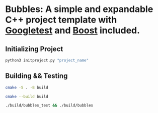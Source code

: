 # Bubbles: A simple and expandable C++ project template with [Googletest](https://github.com/google/googletest) and [Boost](https://www.boost.org/) included.

## Initializing Project

```bash
python3 initproject.py "project_name"
```

## Building && Testing

```bash
cmake -S . -B build

cmake --build build

./build/bubbles_test && ./build/bubbles
```

